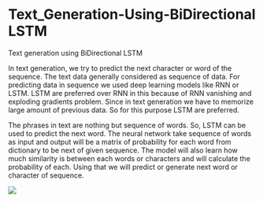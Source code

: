 # Text_Generation-Using-BiDirectional LSTM
Text generation using BiDirectional LSTM

In text generation, we try to predict the next character or word of the sequence. The text data generally considered as sequence of data. For predicting data in sequence we used deep learning models like RNN or LSTM. LSTM are preferred over RNN in this because of RNN vanishing and exploding gradients problem. Since in text generation we have to memorize large amount of previous data. So for this purpose LSTM are preferred.

The phrases in text are nothing but sequence of words. So, LSTM can be used to predict the next word. The neural network take sequence of words as input and output will be a matrix of probability for each word from dictionary to be next of given sequence. The model will also learn how much similarity is between each words or characters and will calculate the probability of each. Using that we will predict or generate next word or character of sequence.

![](https://iq.opengenus.org/content/images/2019/12/1_XvUt5wDQA8D3C0wAuxAvbA.png)
